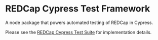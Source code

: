# REDCap Cypress Test Framework

A node package that powers automated testing of REDCap in Cypress.

Please see the [REDCap Cypress Test Suite](https://github.com/aldefouw/redcap_cypress) for implementation details.
